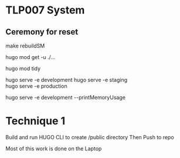 # TLP007 System




## Ceremony for reset


make rebuildSM                             


hugo mod get -u ./...   


hugo mod tidy    


hugo serve -e development
hugo serve -e staging  
hugo serve -e production


hugo serve -e development --printMemoryUsage


# Technique 1

Build and run HUGO CLI to create /public directory
Then Push to repo

Most of this work is done on the Laptop





